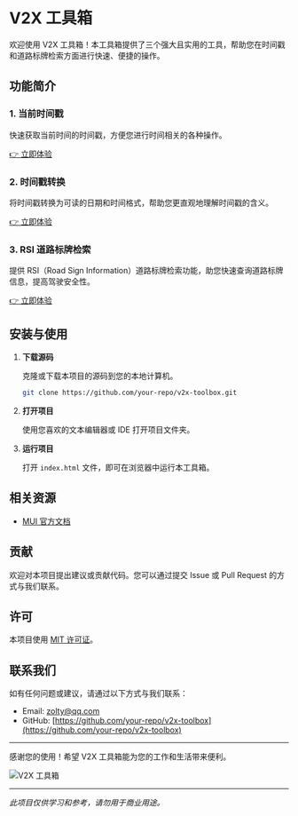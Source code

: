 # V2X 工具箱

欢迎使用 V2X 工具箱！本工具箱提供了三个强大且实用的工具，帮助您在时间戳和道路标牌检索方面进行快速、便捷的操作。

## 功能简介

### 1. 当前时间戳

快速获取当前时间的时间戳，方便您进行时间相关的各种操作。

[👉 立即体验](pages/now.html)

### 2. 时间戳转换

将时间戳转换为可读的日期和时间格式，帮助您更直观地理解时间戳的含义。

[👉 立即体验](pages/time2stamp.html)

### 3. RSI 道路标牌检索

提供 RSI（Road Sign Information）道路标牌检索功能，助您快速查询道路标牌信息，提高驾驶安全性。

[👉 立即体验](pages/RSI.html)

## 安装与使用

1. **下载源码**

   克隆或下载本项目的源码到您的本地计算机。

   ```bash
   git clone https://github.com/your-repo/v2x-toolbox.git
   ```

2. **打开项目**

   使用您喜欢的文本编辑器或 IDE 打开项目文件夹。

3. **运行项目**

   打开 `index.html` 文件，即可在浏览器中运行本工具箱。

## 相关资源

- [MUI 官方文档](https://dev.dcloud.net.cn/mui/)

## 贡献

欢迎对本项目提出建议或贡献代码。您可以通过提交 Issue 或 Pull Request 的方式与我们联系。

## 许可

本项目使用 [MIT 许可证](LICENSE)。

## 联系我们

如有任何问题或建议，请通过以下方式与我们联系：

- Email: zolty@qq.com
- GitHub: [https://github.com/your-repo/v2x-toolbox](https://github.com/your-repo/v2x-toolbox)

---

感谢您的使用！希望 V2X 工具箱能为您的工作和生活带来便利。

![V2X 工具箱](https://via.placeholder.com/728x90.png?text=V2X+工具箱)

---

*此项目仅供学习和参考，请勿用于商业用途。*